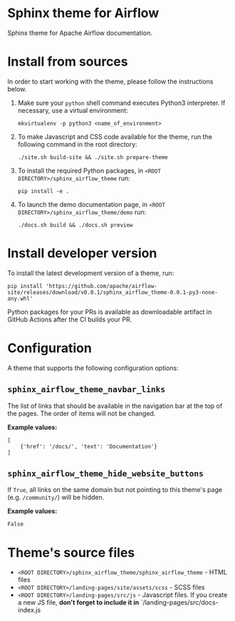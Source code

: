 <!--
 Licensed to the Apache Software Foundation (ASF) under one
 or more contributor license agreements.  See the NOTICE file
 distributed with this work for additional information
 regarding copyright ownership.  The ASF licenses this file
 to you under the Apache License, Version 2.0 (the
 "License"); you may not use this file except in compliance
 with the License.  You may obtain a copy of the License at

   http://www.apache.org/licenses/LICENSE-2.0

 Unless required by applicable law or agreed to in writing,
 software distributed under the License is distributed on an
 "AS IS" BASIS, WITHOUT WARRANTIES OR CONDITIONS OF ANY
 KIND, either express or implied.  See the License for the
 specific language governing permissions and limitations
 under the License.
-->

Sphinx theme for Airflow
========================

Sphinx theme for Apache Airflow documentation.

# Install from sources

In order to start working with the theme, please follow the instructions below.

1.  Make sure your `python` shell command executes Python3 interpreter. If necessary, use a virtual environment:
    ```
    mkvirtualenv -p python3 <name_of_environment>
    ```

2.  To make Javascript and CSS code available for the theme, run the following command in the root directory:
    ```
    ./site.sh build-site && ./site.sh prepare-theme
    ```

3.  To install the required Python packages, in `<ROOT DIRECTORY>/sphinx_airflow_theme` run:
    ```
    pip install -e .
    ```

4.  To launch the demo documentation page, in `<ROOT DIRECTORY>/sphinx_airflow_theme/demo` run:
    ```
    ./docs.sh build && ./docs.sh preview
    ```

# Install developer version

To install the latest development version of a theme, run:
```
pip install 'https://github.com/apache/airflow-site/releases/download/v0.0.1/sphinx_airflow_theme-0.0.1-py3-none-any.whl'
```
Python packages for your PRs is available as downloadable artifact in GitHub Actions after
the CI builds your PR.

# Configuration

A theme that supports the following configuration options:

## `sphinx_airflow_theme_navbar_links`

The list of links that should be available in the navigation bar at the top of the pages. The order of items will not be changed.

**Example values:**
```
[
    {'href': '/docs/', 'text': 'Documentation'}
]
```

## `sphinx_airflow_theme_hide_website_buttons`
If ``True``, all links on the same domain but not pointing to this theme's page (e.g. `/community/`) will be hidden.

**Example values:**
```
False
```

# Theme's source files

 - `<ROOT DIRECTORY>/sphinx_airflow_theme/sphinx_airflow_theme` - HTML files
 - `<ROOT DIRECTORY>/landing-pages/site/assets/scss` - SCSS files
 - `<ROOT DIRECTORY>/landing-pages/src/js` - Javascript files. If you create a new JS file, **don't forget to include it
  in** `<ROOT DIRECTORY>/landing-pages/src/docs-index.js
